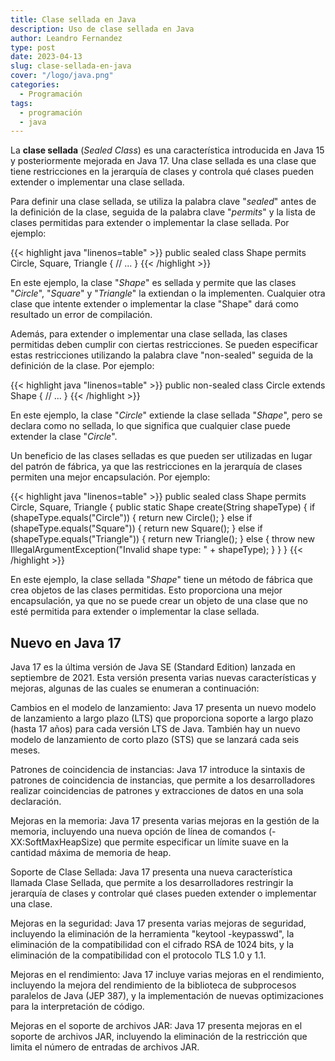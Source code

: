 ```yaml
---
title: Clase sellada en Java
description: Uso de clase sellada en Java
author: Leandro Fernandez
type: post
date: 2023-04-13
slug: clase-sellada-en-java
cover: "/logo/java.png"
categories:
  - Programación
tags:
  - programación
  - java
---
```


La **clase sellada** (_Sealed Class_) es una característica introducida en Java 15 y posteriormente mejorada en Java 17. Una clase sellada es una clase que tiene restricciones en la jerarquía de clases y controla qué clases pueden extender o implementar una clase sellada.

Para definir una clase sellada, se utiliza la palabra clave "_sealed_" antes de la definición de la clase, seguida de la palabra clave "_permits_" y la lista de clases permitidas para extender o implementar la clase sellada. Por ejemplo:

{{< highlight java "linenos=table" >}}
public sealed class Shape permits Circle, Square, Triangle {
    // ...
}
{{< /highlight >}}

En este ejemplo, la clase "_Shape_" es sellada y permite que las clases "_Circle_", "_Square_" y "_Triangle_" la extiendan o la implementen. Cualquier otra clase que intente extender o implementar la clase "Shape" dará como resultado un error de compilación.

Además, para extender o implementar una clase sellada, las clases permitidas deben cumplir con ciertas restricciones. Se pueden especificar estas restricciones utilizando la palabra clave "non-sealed" seguida de la definición de la clase. Por ejemplo:

{{< highlight java "linenos=table" >}}
public non-sealed class Circle extends Shape {
    // ...
}
{{< /highlight >}}

En este ejemplo, la clase "_Circle_" extiende la clase sellada "_Shape_", pero se declara como no sellada, lo que significa que cualquier clase puede extender la clase "_Circle_".

Un beneficio de las clases selladas es que pueden ser utilizadas en lugar del patrón de fábrica, ya que las restricciones en la jerarquía de clases permiten una mejor encapsulación. Por ejemplo:

{{< highlight java "linenos=table" >}}
public sealed class Shape permits Circle, Square, Triangle {
    public static Shape create(String shapeType) {
        if (shapeType.equals("Circle")) {
            return new Circle();
        } else if (shapeType.equals("Square")) {
            return new Square();
        } else if (shapeType.equals("Triangle")) {
            return new Triangle();
        } else {
            throw new IllegalArgumentException("Invalid shape type: " + shapeType);
        }
    }
}
{{< /highlight >}}

En este ejemplo, la clase sellada "_Shape_" tiene un método de fábrica que crea objetos de las clases permitidas. Esto proporciona una mejor encapsulación, ya que no se puede crear un objeto de una clase que no esté permitida para extender o implementar la clase sellada.

## Nuevo en Java 17

Java 17 es la última versión de Java SE (Standard Edition) lanzada en septiembre de 2021. Esta versión presenta varias nuevas características y mejoras, algunas de las cuales se enumeran a continuación:

Cambios en el modelo de lanzamiento: Java 17 presenta un nuevo modelo de lanzamiento a largo plazo (LTS) que proporciona soporte a largo plazo (hasta 17 años) para cada versión LTS de Java. También hay un nuevo modelo de lanzamiento de corto plazo (STS) que se lanzará cada seis meses.

Patrones de coincidencia de instancias: Java 17 introduce la sintaxis de patrones de coincidencia de instancias, que permite a los desarrolladores realizar coincidencias de patrones y extracciones de datos en una sola declaración.

Mejoras en la memoria: Java 17 presenta varias mejoras en la gestión de la memoria, incluyendo una nueva opción de línea de comandos (-XX:SoftMaxHeapSize) que permite especificar un límite suave en la cantidad máxima de memoria de heap.

Soporte de Clase Sellada: Java 17 presenta una nueva característica llamada Clase Sellada, que permite a los desarrolladores restringir la jerarquía de clases y controlar qué clases pueden extender o implementar una clase.

Mejoras en la seguridad: Java 17 presenta varias mejoras de seguridad, incluyendo la eliminación de la herramienta "keytool -keypasswd", la eliminación de la compatibilidad con el cifrado RSA de 1024 bits, y la eliminación de la compatibilidad con el protocolo TLS 1.0 y 1.1.

Mejoras en el rendimiento: Java 17 incluye varias mejoras en el rendimiento, incluyendo la mejora del rendimiento de la biblioteca de subprocesos paralelos de Java (JEP 387), y la implementación de nuevas optimizaciones para la interpretación de código.

Mejoras en el soporte de archivos JAR: Java 17 presenta mejoras en el soporte de archivos JAR, incluyendo la eliminación de la restricción que limita el número de entradas de archivos JAR.